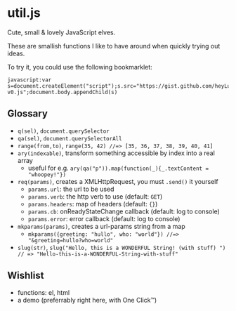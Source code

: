 # util.js

Cute, small & lovely JavaScript elves.

These are smallish functions I like to have around when quickly trying
out ideas.

To try it, you could use the following bookmarklet:

    javascript:var s=document.createElement("script");s.src="https://gist.github.com/heyLu/6065025/raw/8d88c7fea7cf10c6ab02fbbb8af3fa6c46070a13/util-v0.js";document.body.appendChild(s)

## Glossary

* `q(sel)`, `document.querySelector`
* `qa(sel)`, `document.querySelectorAll`
* `range(from,to)`, `range(35, 42) //=> [35, 36, 37, 38, 39, 40, 41]`
* `ary(indexable)`, transform something accessible by index into a real array
    - useful for e.g. `ary(qa("p")).map(function(_){_.textContent = "whoopey!"})`
* `req(params)`, creates a XMLHttpRequest, you must `.send()` it yourself
    - `params.url`: the url to be used
    - `params.verb`: the http verb to use (default: `GET`)
    - `params.headers`: map of headers (default: `{}`)
    - `params.cb`: onReadyStateChange callback (default: log to console)
    - `params.error`: error callback (default: log to console)
* `mkparams(params)`, creates a url-params string from a map
    - `mkparams({greeting: "hullo", who: "world"}) //=> "&greeting=hullo?who=world"`
* `slug(str)`, `slug("Hello, this is a WONDERFUL String! (with stuff) ") // => "Hello-this-is-a-WONDERFUL-String-with-stuff"`

## Wishlist

* functions: el, html
* a demo (preferrably right here, with One Click™)
